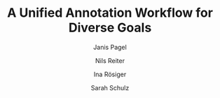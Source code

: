 ---
layout: pub
type: inproceedings
title: "A Unified Annotation Workflow for Diverse Goals"
author:
- Janis Pagel
- Nils Reiter
- Ina Rösiger
- Sarah Schulz
year: 2018
booktitle: "Proceedings of the Workshop on Annotation in Digital Humanities, co-located with ESSLLI 2018"
location: Sofia, Bulgaria
lang: en
month: 8
editor:
- Sandra Kübler
- Heike Zinsmeister
downloads:
- desc: PDF
  url: http://ceur-ws.org/Vol-2155/pagel.pdf
---